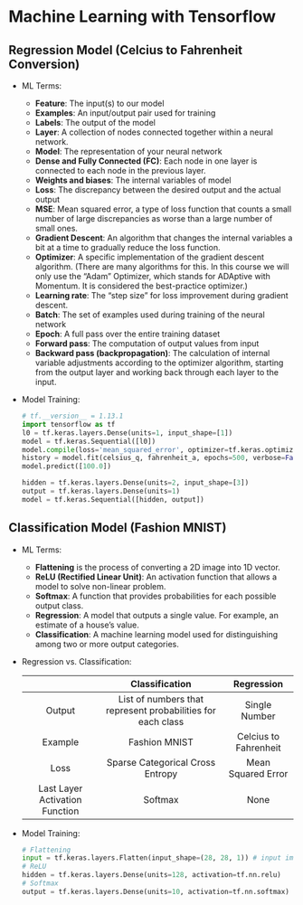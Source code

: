 # Machine Learning with Tensorflow

## Regression Model (Celcius to Fahrenheit Conversion)
- ML Terms:
  - **Feature**: The input(s) to our model
  - **Examples**: An input/output pair used for training
  - **Labels**: The output of the model
  - **Layer**: A collection of nodes connected together within a neural network.
  - **Model**: The representation of your neural network
  - **Dense and Fully Connected (FC)**: Each node in one layer is connected to each node in the previous layer.
  - **Weights and biases**: The internal variables of model
  - **Loss**: The discrepancy between the desired output and the actual output
  - **MSE**: Mean squared error, a type of loss function that counts a small number of large discrepancies as worse than a large number of small ones.
  - **Gradient Descent**: An algorithm that changes the internal variables a bit at a time to gradually reduce the loss function.
  - **Optimizer**: A specific implementation of the gradient descent algorithm. (There are many algorithms for this. In this course we will only use the “Adam” Optimizer, which stands for ADAptive with Momentum. It is considered the best-practice optimizer.)
  - **Learning rate**: The “step size” for loss improvement during gradient descent.
  - **Batch**: The set of examples used during training of the neural network
  - **Epoch**: A full pass over the entire training dataset
  - **Forward pass**: The computation of output values from input
  - **Backward pass (backpropagation)**: The calculation of internal variable adjustments according to the optimizer algorithm, starting from the output layer and working back through each layer to the input.
- Model Training:
  ```python
  # tf.__version__ = 1.13.1
  import tensorflow as tf
  l0 = tf.keras.layers.Dense(units=1, input_shape=[1]) 
  model = tf.keras.Sequential([l0])
  model.compile(loss='mean_squared_error', optimizer=tf.keras.optimizers.Adam(0.1))
  history = model.fit(celsius_q, fahrenheit_a, epochs=500, verbose=False)
  model.predict([100.0])
  ```
  
  ```python
  hidden = tf.keras.layers.Dense(units=2, input_shape=[3])
  output = tf.keras.layers.Dense(units=1)
  model = tf.keras.Sequential([hidden, output])
  ```

## Classification Model (Fashion MNIST)
- ML Terms:
  - **Flattening** is the process of converting a 2D image into 1D vector.
  - **ReLU (Rectified Linear Unit)**: An activation function that allows a model to solve non-linear problem.
  - **Softmax**: A function that provides probabilities for each possible output class.
  - **Regression**: A model that outputs a single value. For example, an estimate of a house’s value.
  - **Classification**: A machine learning model used for distinguishing among two or more output categories.
- Regression vs. Classification:
  
  ||Classification|Regression|
  |:-:|:-:|:-:|
  |Output|List of numbers that represent probabilities for each class|Single Number|
  |Example|Fashion MNIST|Celcius to Fahrenheit|
  |Loss|Sparse Categorical Cross Entropy|Mean Squared Error|
  |Last Layer Activation Function|Softmax|None|
- Model Training:  
  ```python
  # Flattening
  input = tf.keras.layers.Flatten(input_shape=(28, 28, 1)) # input image 28 x 28 = 784 pixels
  # ReLU
  hidden = tf.keras.layers.Dense(units=128, activation=tf.nn.relu)
  # Softmax
  output = tf.keras.layers.Dense(units=10, activation=tf.nn.softmax)
  ```
